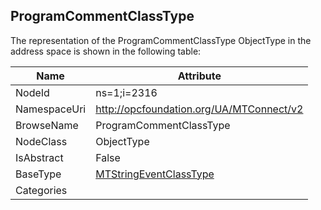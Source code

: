 <!-- objecttype -->
## ProgramCommentClassType
  
<!-- end of text -->
The representation of the ProgramCommentClassType ObjectType in the address space is shown in the following table:  

|Name|Attribute|
|---|---|
|NodeId|ns=1;i=2316|
|NamespaceUri|http://opcfoundation.org/UA/MTConnect/v2|
|BrowseName|ProgramCommentClassType|
|NodeClass|ObjectType|
|IsAbstract|False|
|BaseType|[MTStringEventClassType](../../ObjectTypes/MTStringEventClassType/readme.md)|
|Categories||

